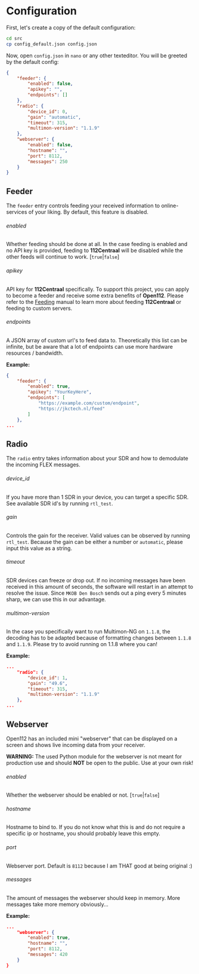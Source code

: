 # Configuration

First, let's create a copy of the default configuration:
```bash
cd src
cp config_default.json config.json
```

Now, open `config.json` in `nano` or any other texteditor. You will be greeted by the default config:

```json
{
	"feeder": {
		"enabled": false,
		"apikey": "",
		"endpoints": []
	},
	"radio": {
		"device_id": 0,
		"gain": "automatic",
		"timeout": 315,
		"multimon-version": "1.1.9"
	},
	"webserver": {
		"enabled": false,
		"hostname": "",
		"port": 8112,
		"messages": 250
	}
}
```

## Feeder

The `feeder` entry controls feeding your received information to online-services of your liking. By default, this feature is disabled.

###### enabled

Whether feeding should be done at all.
In the case feeding is enabled and no API key is provided, feeding to **112Centraal** will be disabled while the other feeds will continue to work.
[`true`|`false`]

###### apikey

API key for **112Centraal** specifically. To support this project, you can apply to become a feeder and receive some extra benefits of **Open112**. Please refer to the <a href="/docs/feeding.md">Feeding</a> manual to learn more about feeding **112Centraal** or feeding to custom servers.

###### endpoints

A JSON array of custom url's to feed data to.
Theoretically this list can be infinite, but be aware that a lot of endpoints can use more hardware resources / bandwidth.

**Example:**
```json
{
	"feeder": {
		"enabled": true,
		"apikey": "YourKeyHere",
		"endpoints": [
			"https://example.com/custom/endpoint",
			"https://jkctech.nl/feed"
		]
	},
...
```

## Radio

The `radio` entry takes information about your SDR and how to demodulate the incoming FLEX messages.

###### device_id

If you have more than 1 SDR in your device, you can target a specific SDR.
See available SDR id's by running `rtl_test`.

###### gain

Controls the gain for the receiver. Valid values can be observed by running `rtl_test`.
Because the gain can be either a number or `automatic`, please input this value as a string.

###### timeout

SDR devices can freeze or drop out. If no incoming messages have been received in this amount of seconds, the software will restart in an attempt to resolve the issue. Since `MKOB Den Bosch` sends out a ping every 5 minutes sharp, we can use this in our advantage.

###### multimon-version

In the case you specifically want to run Multimon-NG on `1.1.8`, the decoding has to be adapted because of formatting changes between `1.1.8` and `1.1.9`.
Please try to avoid running on 1.1.8 where you can!

**Example:**
```json
...
	"radio": {
		"device_id": 1,
		"gain": "49.6",
		"timeout": 315,
		"multimon-version": "1.1.9"
	},
...
```

## Webserver

Open112 has an included mini "webserver" that can be displayed on a screen and shows live incoming data from your receiver.

**WARNING:** The used Python module for the webserver is not meant for production use and should **NOT** be open to the public. Use at your own risk!

###### enabled

Whether the webserver should be enabled or not.
[`true`|`false`]

###### hostname

Hostname to bind to. If you do not know what this is and do not require a specific ip or hostname, you should probably leave this empty.

###### port

Webserver port. Default is `8112` because I am THAT good at being original :)

###### messages

The amount of messages the webserver should keep in memory. More messages take more memory obviously...

**Example:**
```json
...
	"webserver": {
		"enabled": true,
		"hostname": "",
		"port": 8112,
		"messages": 420
	}
}
```
